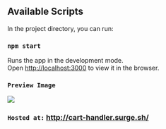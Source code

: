 

## Available Scripts

In the project directory, you can run:

### `npm start`

Runs the app in the development mode.<br />
Open [http://localhost:3000](http://localhost:3000) to view it in the browser.


### `Preview Image`
<img src="https://i.imgur.com/MbDa89q.png">

### `Hosted at:` http://cart-handler.surge.sh/




